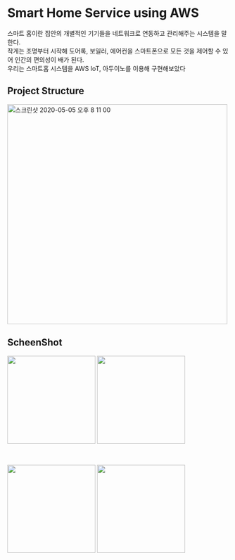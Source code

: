 # Smart Home Service using AWS

스마트 홈이란 집안의 개별적인 기기들을 네트워크로 연동하고 관리해주는 시스템을 말한다.<br>
작게는 조명부터 시작해 도어록, 보일러, 에어컨을 스마트폰으로 모든 것을 제어할 수 있어 인간의 편의성이 배가 된다.<br>
우리는 스마트홈 시스템을 AWS IoT, 아두이노를 이용해 구현해보았다

## Project Structure

<img width="500" alt="스크린샷 2020-05-05 오후 8 11 00" src="https://user-images.githubusercontent.com/38883364/81059987-8dd2bf80-8f0c-11ea-8a40-cbbbc3acc571.png">

## ScheenShot

<p float="left">
<img src="https://user-images.githubusercontent.com/38883364/83615660-d0e28a00-a5c1-11ea-8c60-5bf72077ee69.png" width="200"/>
<img src="https://user-images.githubusercontent.com/38883364/83615701-e22b9680-a5c1-11ea-82dd-5eab68c53889.png" width="200"/>
</p><br>

<p float="left">
<img src="https://user-images.githubusercontent.com/38883364/83848454-e0400f80-a748-11ea-8f0f-6af9011cb4a4.PNG" width="200"/>
<img src="https://user-images.githubusercontent.com/38883364/83615714-e5bf1d80-a5c1-11ea-965d-685d45a0109e.png" width="200"/>
</p><br>
